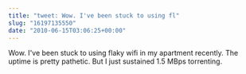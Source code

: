 ```yaml
---
title: "tweet: Wow. I've been stuck to using fl"
slug: "16197135550"
date: "2010-06-15T03:06:25+00:00"
---
```

Wow. I've been stuck to using flaky wifi in my apartment recently. The uptime is pretty pathetic. But I just sustained 1.5 MBps torrenting.